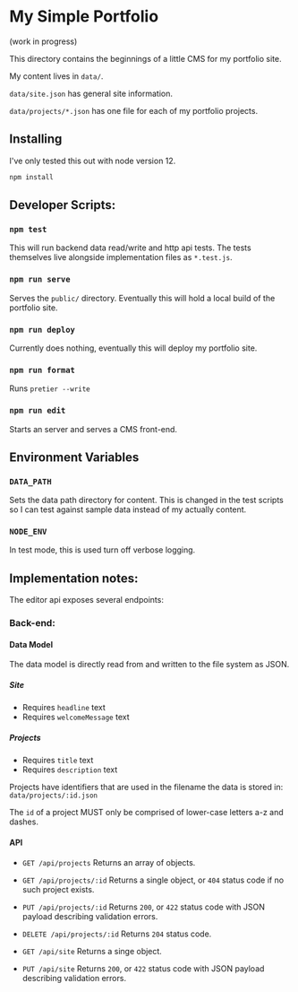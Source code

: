 # My Simple Portfolio

(work in progress)

This directory contains the beginnings of a little CMS for my portfolio site.

My content lives in `data/`.

`data/site.json` has general site information.

`data/projects/*.json` has one file for each of my portfolio projects.

## Installing

I've only tested this out with node version 12.

```bash
npm install
```

## Developer Scripts:

### `npm test`

This will run backend data read/write and http api tests. The tests themselves live
alongside implementation files as `*.test.js`.

### `npm run serve`

Serves the `public/` directory. Eventually this will hold a local build of the portfolio site.


### `npm run deploy`

Currently does nothing, eventually this will deploy my portfolio site.

### `npm run format`

Runs `pretier --write`

### `npm run edit`

Starts an server and serves a CMS front-end.

## Environment Variables

### `DATA_PATH`

Sets the data path directory for content. This is changed in the test scripts so I can test against sample data instead of my actually content.

### `NODE_ENV`

In test mode, this is used turn off verbose logging.

## Implementation notes:

The editor api exposes several endpoints:

### Back-end:

#### Data Model

The data model is directly read from and written to the file system as JSON.

##### Site
- Requires `headline` text
- Requires `welcomeMessage` text

##### Projects
- Requires `title` text
- Requires `description` text

Projects have identifiers that are used in the filename the data is stored in: `data/projects/:id.json`

The `id` of a project MUST only be comprised of lower-case letters a-z and dashes.

#### API
* `GET /api/projects`
Returns an array of objects.

* `GET /api/projects/:id`
Returns a single object, or `404` status code if no such project exists.

* `PUT /api/projects/:id`
Returns `200`, or `422` status code with JSON payload describing validation errors.

* `DELETE /api/projects/:id`
Returns `204` status code.

* `GET /api/site`
Returns a singe object.

* `PUT /api/site`
Returns `200`, or `422` status code with JSON payload describing validation errors.
